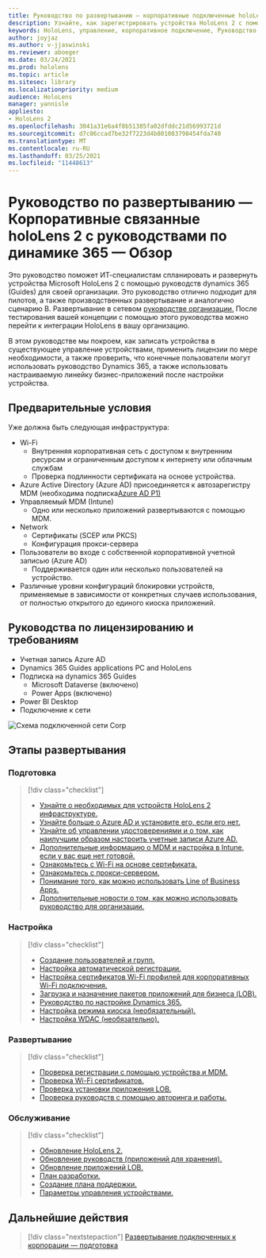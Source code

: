 ```yaml
---
title: Руководство по развертыванию — корпоративные подключенные holoLens 2 с руководствами dynamics 365 — Обзор
description: Узнайте, как зарегистрировать устройства HoloLens 2 с помощью руководств Dynamics 365 по корпоративной подключенной сети.
keywords: HoloLens, управление, корпоративное подключение, Руководство по динамике 365, AAD, Azure AD, MDM, Управление мобильными устройствами
author: joyjaz
ms.author: v-jjaswinski
ms.reviewer: aboeger
ms.date: 03/24/2021
ms.prod: hololens
ms.topic: article
ms.sitesec: library
ms.localizationpriority: medium
audience: HoloLens
manager: yannisle
appliesto:
- HoloLens 2
ms.openlocfilehash: 3041a31e6a4f8b51385fa02dfddc21d56993721d
ms.sourcegitcommit: d7c86ccad7be32f7223d4b801083798454fda740
ms.translationtype: MT
ms.contentlocale: ru-RU
ms.lasthandoff: 03/25/2021
ms.locfileid: "11448613"
---
```

# <a name="deployment-guide---corporate-connected-hololens-2-with-dynamics-365-guides---overview"></a>Руководство по развертыванию — Корпоративные связанные holoLens 2 с руководствами по динамике 365 — Обзор

Это руководство поможет ИТ-специалистам спланировать и развернуть устройства Microsoft HoloLens 2 с помощью руководств dynamics 365 (Guides) для своей организации. Это руководство отлично подходит для пилотов, а также производственных развертывание и аналогично сценарию B. Развертывание в сетевом [руководстве организации.](https://docs.microsoft.com/hololens/common-scenarios#scenario-b-deploy-inside-your-organizations-network) После тестирования вашей концепции с помощью этого руководства можно перейти к интеграции HoloLens в вашу организацию.

В этом руководстве мы покроем, как записать устройства в существующее управление устройствами, применить лицензии по мере необходимости, а также проверить, что конечные пользователи могут использовать руководство Dynamics 365, а также использовать настраиваемую линейку бизнес-приложений после настройки устройства. 

## <a name="prerequisites"></a>Предварительные условия

Уже должна быть следующая инфраструктура:
- Wi-Fi
    - Внутренняя корпоративная сеть с доступом к внутренним ресурсам и ограниченным доступом к интернету или облачным службам
    - Проверка подлинности сертификата на основе устройства.
- Azure Active Directory (Azure AD) присоединяется к автозарегистру MDM (необходима подписка[Azure AD P1)](https://docs.microsoft.com/azure/active-directory/fundamentals/active-directory-whatis)
- Управляемый MDM (Intune)
    - Одно или несколько приложений развертываются с помощью MDM.
- Network 
    - Сертификаты (SCEP или PKCS)
    - Конфигурация прокси-сервера
- Пользователи во входе с собственной корпоративной учетной записью (Azure AD)
    - Поддерживается один или несколько пользователей на устройство.
- Различные уровни конфигураций блокировки устройств, применяемые в зависимости от конкретных случаев использования, от полностью открытого до единого киоска приложений.

## [<a name="guides-licensing-and-requirements"></a>Руководства по лицензированию и требованиям](https://docs.microsoft.com/dynamics365/mixed-reality/guides/requirements#licensing-and-product-requirements)
- Учетная запись Azure AD
- Dynamics 365 Guides applications PC and HoloLens
- Подписка на dynamics 365 Guides
    - Microsoft Dataverse (включено)
    - Power Apps (включено)
- Power BI Desktop
- Подключение к сети

![Схема подключенной сети Corp](./images/corpconnected-diagHL2-guides.png)

## <a name="stages-of-deployment"></a>Этапы развертывания
### <a name="prepare"></a>Подготовка
> [!div class="checklist"]
>- [Узнайте о необходимых для устройств HoloLens 2 инфраструктуре.](hololens2-corp-connected-prepare.md#infrastructure-essentials)
>- [Узнайте больше о Azure AD и установите его, если его нет.](hololens2-corp-connected-prepare.md#azure-active-directory)
>- [Узнайте об управлении удостоверениями и о том, как наилучшим образом настроить учетные записи Azure AD.](hololens2-corp-connected-prepare.md#identity-management)
>- [Дополнительные информацию о MDM и настройка в Intune, если у вас еще нет готовой.](hololens2-corp-connected-prepare.md#mobile-device-management)
>- [Ознакомьтесь с Wi-Fi на основе сертификата.](hololens2-corp-connected-prepare.md#certificates)
>- [Ознакомьтесь с прокси-сервером.](hololens2-corp-connected-prepare.md#proxy)
>- [Понимание того, как можно использовать Line of Business Apps.](hololens2-corp-connected-prepare.md#line-of-business-apps)
>- [Дополнительные новости о том, как можно использовать руководство для организации.](hololens2-corp-connected-prepare.md#guides-playbook)
### <a name="configure"></a>Настройка
> [!div class="checklist"]
>- [Создание пользователей и групп.](hololens2-corp-connected-configure.md#azure-users-and-groups)
>- [Настройка автоматической регистрации.](hololens2-corp-connected-configure.md#auto-enrollment-on-hololens-2)
>- [Настройка сертификатов Wi-Fi профилей для корпоративных Wi-Fi подключения.](hololens2-corp-connected-configure.md#corporate-wi-fi-connectivity)
>- [Загрузка и назначение пакетов приложений для бизнеса (LOB).](hololens2-corp-connected-configure.md#app-deployment)
>- [Руководство по настройке Dynamics 365.](hololens2-corp-connected-configure.md#setup-guides-application-licenses-dataverse-and-authoring)
>- [Настройка режима киоска (необязательный).](hololens2-corp-connected-configure.md#optional-kiosk-mode)
>- [Настройка WDAC (необязательно).](hololens2-corp-connected-configure.md#optional-wdac)
### <a name="deploy"></a>Развертывание
> [!div class="checklist"]
>-  [Проверка регистрации с помощью устройства и MDM.](hololens2-corp-connected-deploy.md#enrollment-validation)
>-  [Проверка Wi-Fi сертификатов.](hololens2-corp-connected-deploy.md#wi-fi-certificate-validation)
>-  [Проверка установки приложения LOB.](hololens2-corp-connected-deploy.md#validate-lob-app-install)
>-  [Проверка руководств с помощью авторинга и работы.](hololens2-corp-connected-deploy.md#validate-dynamics-365-guides)
### <a name="maintain"></a>Обслуживание
> [!div class="checklist"]
>- [Обновление HoloLens 2.](hololens2-corp-connected-maintain.md#update-hololens)
>- [Обновление руководств (приложений для хранения).](hololens2-corp-connected-maintain.md#how-to-update-dynamics-365-guides-and-other-store-apps)
>- [Обновление приложений LOB.](hololens2-corp-connected-maintain.md#how-to-update-lob-apps) 
>- [План разработки.](hololens2-corp-connected-maintain.md#development-plan) 
>- [Создание плана поддержки.](hololens2-corp-connected-maintain.md#support-plan)
>- [Параметры управления устройствами.](hololens2-corp-connected-maintain.md#device-management)

## <a name="next-step"></a>Дальнейшие действия 
> [!div class="nextstepaction"]
> [Развертывание подключенных к корпорации — подготовка](hololens2-corp-connected-prepare.md)

